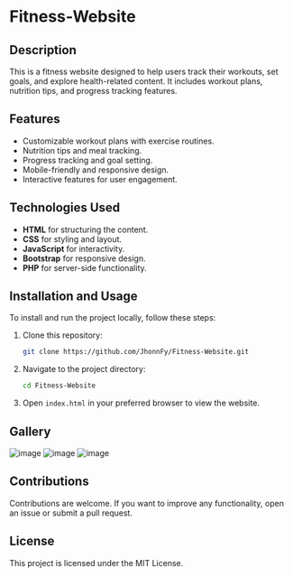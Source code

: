 # Fitness-Website
## Description

This is a fitness website designed to help users track their workouts, set goals, and explore health-related content. It includes workout plans, nutrition tips, and progress tracking features.

## Features

- Customizable workout plans with exercise routines.
- Nutrition tips and meal tracking.
- Progress tracking and goal setting.
- Mobile-friendly and responsive design.
- Interactive features for user engagement.

## Technologies Used

- **HTML** for structuring the content.
- **CSS** for styling and layout.
- **JavaScript** for interactivity.
- **Bootstrap** for responsive design.
- **PHP** for server-side functionality.

## Installation and Usage

To install and run the project locally, follow these steps:

1. Clone this repository:
    ```bash
    git clone https://github.com/JhonnFy/Fitness-Website.git
    ```

2. Navigate to the project directory:
    ```bash
    cd Fitness-Website
    ```

3. Open `index.html` in your preferred browser to view the website.

## Gallery
![image](https://github.com/JhonnFy/Fitness-Website/assets/97255802/04180ed0-f6a7-45ca-8b5a-1e29bf11f7e7)
![image](https://github.com/JhonnFy/Fitness-Website/assets/97255802/c7074e24-1688-42bf-b19b-5d8dc7686f28)
![image](https://github.com/JhonnFy/Fitness-Website/assets/97255802/2edf3851-36c2-4269-9dc0-04dbba3f6471)

## Contributions

Contributions are welcome. If you want to improve any functionality, open an issue or submit a pull request.

## License
This project is licensed under the MIT License.

